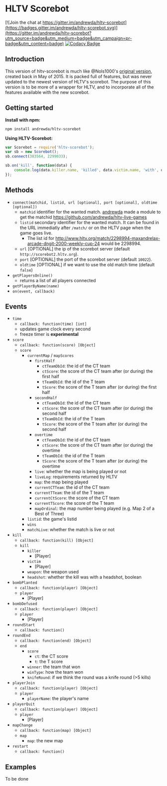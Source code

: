 # HLTV Scorebot

[![Join the chat at https://gitter.im/andrewda/hltv-scorebot](https://badges.gitter.im/andrewda/hltv-scorebot.svg)](https://gitter.im/andrewda/hltv-scorebot?utm_source=badge&utm_medium=badge&utm_campaign=pr-badge&utm_content=badge)
[![Codacy Badge](https://api.codacy.com/project/badge/grade/52d5dd690f734a32b47b9cdc58b558b6)](https://www.codacy.com/app/dassonville-andrew/hltv-scorebot)

## Introduction

This version of hltv-scorebot is much like @Nols1000's [original version](https://github.com/Nols1000/hltv-scorebot), created back in May of 2015. It is packed full of features, but was never updated to the newest version of HLTV's scorebot. The purpose of this version is to be more of a wrapper for HLTV, and to incorporate all of the features available with the new scorebot.

## Getting started

**Install with npm:**
```
npm install andrewda/hltv-scorebot
```

**Using HLTV-Scorebot:**
```javascript
var Scorebot = require('hltv-scorebot');
var sb = new Scorebot();
sb.connect(383564, 2299033);

sb.on('kill', function(data) {
    console.log(data.killer.name, 'killed', data.victim.name, 'with', data.weapon, data.headshot ? '(headshot)' : '');
});
```

## Methods

- `connect(matchid, listid, url [optional], port [optional], oldtime [optional])`
    - `matchid` identifier for the wanted match. [andrewda](https://github.com/andrewda) made a module to get the matchid <https://github.com/andrewda/hltv-live-games>
    - `listid` secondary identifier for the wanted match. It can be found in the URL immediatly after `/match/` or on the HLTV page when the game goes live.
       - The list id for http://www.hltv.org/match/2298994-maxandrelax-arcade-dngit-2000-weekly-cup-24 would be 2298994.
    - `url` [OPTIONAL] the ip of the scorebot server (default `http://scorebot2.hltv.org`).
    - `port` [OPTIONAL] the port of the scorebot server (default `10022`).
    - `oldtime` [OPTIONAL] if we want to use the old match time (default `false`)
- `getPlayersOnline()`
    - returns a list of all players connected
- `getPlayerByName(name)`
- `on(event, callback)`

## Events
- `time`
  - `callback: function(time) [int]`
  - updates game clock every second
  - freeze timer is **experimental**
- `score`
  - `callback: function(score) [Object]`
  - `score`
     - `currentMap` / `mapScores`
        - `firstHalf`
           - `ctTeamDbId`: the id of the CT team
           - `ctScore`: the score of the CT team after (or during) the first half
           - `tTeamDbId`: the id of the T team
           - `tScore`: the score of the T team after (or during) the first half
        - `secondHalf`
           - `ctTeamDbId`: the id of the CT team
           - `ctScore`: the score of the CT team after (or during) the second half
           - `tTeamDbId`: the id of the T team
           - `tScore`: the score of the T team after (or during) the second half
        - `overtime`
           - `ctTeamDbId`: the id of the CT team
           - `ctScore`: the score of the CT team after (or during) the overtime
           - `tTeamDbId`: the id of the T team
           - `tScore`: the score of the T team after (or during) the overtime
        - `live`: whether the map is being played or not
        - `liveLog`: requirements returned by HLTV
        - `map`: the map being played
        - `currentCTTeam`: the id of the CT team
        - `currentTTeam`: the id of the T team
        - `currentCtScore`: the score of the CT team
        - `currentTScore`: the score of the T team
        - `mapOrdinal`: the map number being played (e.g. Map 2 of a Best of Three)
     - `listid`: the game's listid
     - `wins`
     - `matchLive`: whether the match is live or not
- `kill`
  - `callback: function(kill) [Object]`
  - `kill`
     - `killer`
        - [Player]
     - `victim`
        - [Player]
     - `weapon`: the weapon used
     - `headshot`: whether the kill was with a headshot, boolean
- `bombPlanted`
  - `callback: function(player) [Object]`
  - `player`
     - [Player]
- `bombDefused`
  - `callback: function(player) [Object]`
  - `player`
     - [Player]
- `roundStart`
  - `callback: function()`
- `roundEnd`
  - `callback: function(end) [Object]`
  - `end`
     - `score`
        - `ct`: the CT score
        - `t`: the T score
     -  `winner`: the team that won
     -  `winType`: how the team won
     -  `knifeRound`: if we think the round was a knife round (>5 kills)
- `playerJoin`
  - `callback: function(player) [Object]`
  - `player`
     - `playerName`: the player's name
- `playerQuit`
  - `callback: function(player) [Object]`
  - `player`
     - [Player]
- `mapChange`
  - `callback: function(map) [Object]`
  - `map`
     - `map`: the new map
- `restart`
  - `callback: function()`

## Examples

To be done
